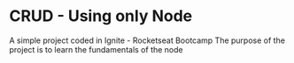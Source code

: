 # CRUD - Using only Node

A simple project coded in Ignite - Rocketseat Bootcamp
The purpose of the project is to learn the fundamentals of the node
